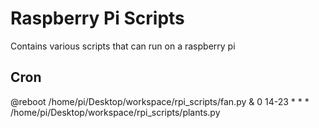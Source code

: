 # Raspberry Pi Scripts

Contains various scripts that can run on a raspberry pi

## Cron
@reboot /home/pi/Desktop/workspace/rpi\_scripts/fan.py &
0 14-23 * * * /home/pi/Desktop/workspace/rpi\_scripts/plants.py
